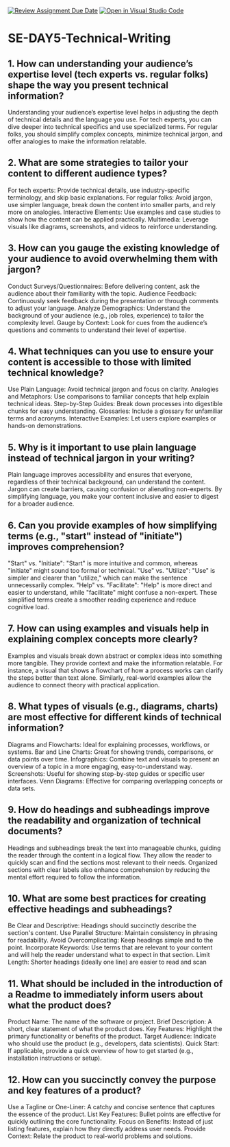 [![Review Assignment Due Date](https://classroom.github.com/assets/deadline-readme-button-22041afd0340ce965d47ae6ef1cefeee28c7c493a6346c4f15d667ab976d596c.svg)](https://classroom.github.com/a/zsAR-pyY)
[![Open in Visual Studio Code](https://classroom.github.com/assets/open-in-vscode-2e0aaae1b6195c2367325f4f02e2d04e9abb55f0b24a779b69b11b9e10269abc.svg)](https://classroom.github.com/online_ide?assignment_repo_id=18462585&assignment_repo_type=AssignmentRepo)
# SE-DAY5-Technical-Writing
## 1. How can understanding your audience’s expertise level (tech experts vs. regular folks) shape the way you present technical information?
Understanding your audience’s expertise level helps in adjusting the depth of technical details and the language you use. For tech experts, you can dive deeper into technical specifics and use specialized terms. For regular folks, you should simplify complex concepts, minimize technical jargon, and offer analogies to make the information relatable.

## 2. What are some strategies to tailor your content to different audience types?
For tech experts: Provide technical details, use industry-specific terminology, and skip basic explanations.
For regular folks: Avoid jargon, use simpler language, break down the content into smaller parts, and rely more on analogies.
Interactive Elements: Use examples and case studies to show how the content can be applied practically.
Multimedia: Leverage visuals like diagrams, screenshots, and videos to reinforce understanding.

## 3. How can you gauge the existing knowledge of your audience to avoid overwhelming them with jargon?
Conduct Surveys/Questionnaires: Before delivering content, ask the audience about their familiarity with the topic.
Audience Feedback: Continuously seek feedback during the presentation or through comments to adjust your language.
Analyze Demographics: Understand the background of your audience (e.g., job roles, experience) to tailor the complexity level.
Gauge by Context: Look for cues from the audience’s questions and comments to understand their level of expertise.

## 4. What techniques can you use to ensure your content is accessible to those with limited technical knowledge?
Use Plain Language: Avoid technical jargon and focus on clarity.
Analogies and Metaphors: Use comparisons to familiar concepts that help explain technical ideas.
Step-by-Step Guides: Break down processes into digestible chunks for easy understanding.
Glossaries: Include a glossary for unfamiliar terms and acronyms.
Interactive Examples: Let users explore examples or hands-on demonstrations.

## 5. Why is it important to use plain language instead of technical jargon in your writing?
Plain language improves accessibility and ensures that everyone, regardless of their technical background, can understand the content. Jargon can create barriers, causing confusion or alienating non-experts. By simplifying language, you make your content inclusive and easier to digest for a broader audience.

## 6. Can you provide examples of how simplifying terms (e.g., "start" instead of "initiate") improves comprehension?
"Start" vs. "Initiate": "Start" is more intuitive and common, whereas "initiate" might sound too formal or technical.
"Use" vs. "Utilize": "Use" is simpler and clearer than "utilize," which can make the sentence unnecessarily complex.
"Help" vs. "Facilitate": "Help" is more direct and easier to understand, while "facilitate" might confuse a non-expert.
These simplified terms create a smoother reading experience and reduce cognitive load.

## 7. How can using examples and visuals help in explaining complex concepts more clearly?
Examples and visuals break down abstract or complex ideas into something more tangible. They provide context and make the information relatable. For instance, a visual that shows a flowchart of how a process works can clarify the steps better than text alone. Similarly, real-world examples allow the audience to connect theory with practical application.

## 8. What types of visuals (e.g., diagrams, charts) are most effective for different kinds of technical information?
Diagrams and Flowcharts: Ideal for explaining processes, workflows, or systems.
Bar and Line Charts: Great for showing trends, comparisons, or data points over time.
Infographics: Combine text and visuals to present an overview of a topic in a more engaging, easy-to-understand way.
Screenshots: Useful for showing step-by-step guides or specific user interfaces.
Venn Diagrams: Effective for comparing overlapping concepts or data sets.

## 9. How do headings and subheadings improve the readability and organization of technical documents?
Headings and subheadings break the text into manageable chunks, guiding the reader through the content in a logical flow. They allow the reader to quickly scan and find the sections most relevant to their needs. Organized sections with clear labels also enhance comprehension by reducing the mental effort required to follow the information.

## 10. What are some best practices for creating effective headings and subheadings?
Be Clear and Descriptive: Headings should succinctly describe the section's content.
Use Parallel Structure: Maintain consistency in phrasing for readability.
Avoid Overcomplicating: Keep headings simple and to the point.
Incorporate Keywords: Use terms that are relevant to your content and will help the reader understand what to expect in that section.
Limit Length: Shorter headings (ideally one line) are easier to read and scan

## 11. What should be included in the introduction of a Readme to immediately inform users about what the product does?
Product Name: The name of the software or project.
Brief Description: A short, clear statement of what the product does.
Key Features: Highlight the primary functionality or benefits of the product.
Target Audience: Indicate who should use the product (e.g., developers, data scientists).
Quick Start: If applicable, provide a quick overview of how to get started (e.g., installation instructions or setup).
## 12. How can you succinctly convey the purpose and key features of a product?
Use a Tagline or One-Liner: A catchy and concise sentence that captures the essence of the product.
List Key Features: Bullet points are effective for quickly outlining the core functionality.
Focus on Benefits: Instead of just listing features, explain how they directly address user needs.
Provide Context: Relate the product to real-world problems and solutions.
